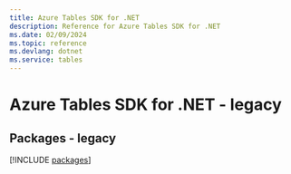 ```yaml
---
title: Azure Tables SDK for .NET
description: Reference for Azure Tables SDK for .NET
ms.date: 02/09/2024
ms.topic: reference
ms.devlang: dotnet
ms.service: tables
---
```

# Azure Tables SDK for .NET - legacy
## Packages - legacy
[!INCLUDE [packages](tables-index.md)]